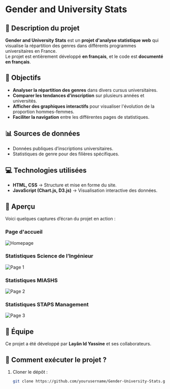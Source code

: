 # Gender and University Stats

## 📌 Description du projet  
**Gender and University Stats** est un **projet d'analyse statistique web** qui visualise la répartition des genres dans différents programmes universitaires en France.  
Le projet est entièrement développé **en français**, et le code est **documenté en français**.

## 🎯 Objectifs  
- **Analyser la répartition des genres** dans divers cursus universitaires.  
- **Comparer les tendances d’inscription** sur plusieurs années et universités.  
- **Afficher des graphiques interactifs** pour visualiser l'évolution de la proportion hommes-femmes.  
- **Faciliter la navigation** entre les différentes pages de statistiques.  

## 📊 Sources de données  
- Données publiques d’inscriptions universitaires.  
- Statistiques de genre pour des filières spécifiques.  

## 💻 Technologies utilisées  
- **HTML, CSS** → Structure et mise en forme du site.  
- **JavaScript (Chart.js, D3.js)** → Visualisation interactive des données.  


## 📸 Aperçu  
Voici quelques captures d’écran du projet en action :

### Page d'accueil  
![Homepage](./images/homepage.png)

### Statistiques Science de l’Ingénieur  
![Page 1](./images/page1.png)

### Statistiques MIASHS  
![Page 2](./images/page2.png)

### Statistiques STAPS Management  
![Page 3](./images/page3.png)

## 📢 Équipe  
Ce projet a été développé par **Layân Id Yassine** et ses collaborateurs.  

## 🚀 Comment exécuter le projet ?  
1. Cloner le dépôt :  
   ```sh
   git clone https://github.com/yourusername/Gender-University-Stats.git
